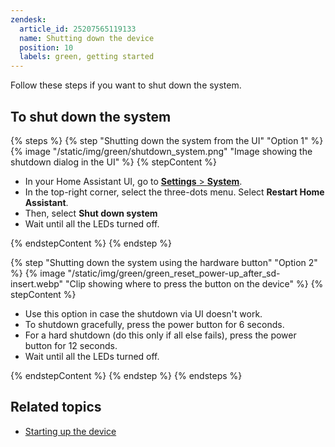 ```yaml
---
zendesk:
  article_id: 25207565119133
  name: Shutting down the device
  position: 10
  labels: green, getting started
---
```


Follow these steps if you want to shut down the system.

## To shut down the system

{% steps %}
{% step "Shutting down the system from the UI" "Option 1" %}
{% image "/static/img/green/shutdown_system.png" "Image showing the shutdown dialog in the UI" %}
{% stepContent %}

- In your Home Assistant UI, go to [**Settings** > **System**](https://my.home-assistant.io/redirect/system_dashboard/).
- In the top-right corner, select the three-dots menu. Select **Restart Home Assistant**.
- Then, select **Shut down system**
- Wait until all the LEDs turned off.

{% endstepContent %}
{% endstep %}

{% step "Shutting down the system using the hardware button" "Option 2" %}
{% image "/static/img/green/green_reset_power-up_after_sd-insert.webp" "Clip showing where to press the button on the device" %}
{% stepContent %}

- Use this option in case the shutdown via UI doesn't work.
- To shutdown gracefully, press the power button for 6 seconds.
- For a hard shutdown (do this only if all else fails), press the power button for 12 seconds.
- Wait until all the LEDs turned off.

{% endstepContent %}
{% endstep %}
{% endsteps %}

## Related topics

- [Starting up the device](/hc/en-us/articles/25209783508125/)